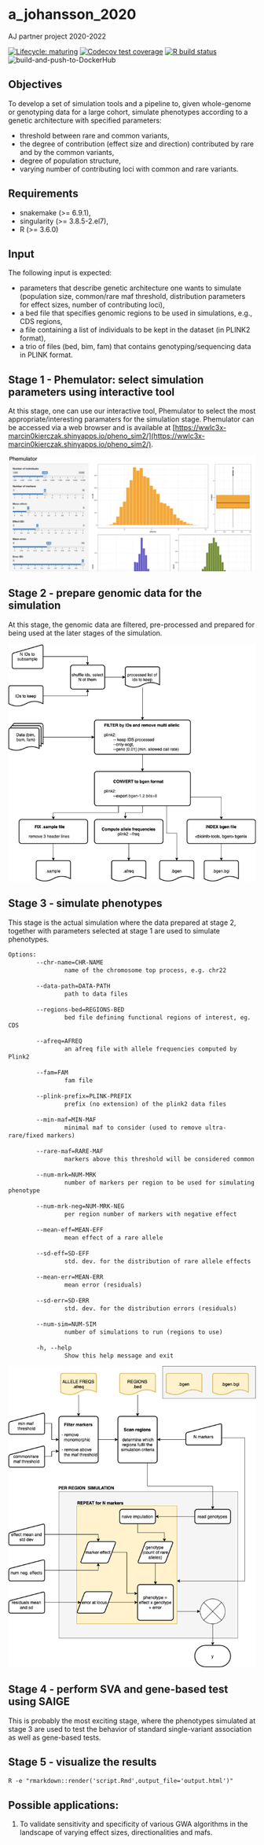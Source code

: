 # a_johansson_2020
AJ partner project 2020-2022

<!-- badges: start -->
[![Lifecycle: maturing](https://img.shields.io/badge/lifecycle-maturing-blue.svg)](https://www.tidyverse.org/lifecycle/#maturing)
[![Codecov test coverage](https://codecov.io/gh/NBISweden/a_johansson_2020/branch/master/graph/badge.svg)](https://codecov.io/gh/NBISweden/a_johansson_2020?branch=master)
[![R build status](https://github.com/NBISweden/a_johansson_2020/workflows/R-CMD-check/badge.svg)](https://github.com/NBISweden/a_johansson_2020/actions)
![build-and-push-to-DockerHub](https://github.com/NBISweden/a_johansson_2020/workflows/build-and-push-to-DockerHub/badge.svg)
<!-- badges: end -->

## Objectives
To develop a set of simulation tools and a pipeline to, given whole-genome or genotyping data for a large cohort, simulate phenotypes according to a genetic architecture with specified parameters:
* threshold between rare and common variants,
* the degree of contribution (effect size and direction) contributed by rare and by the common variants,
* degree of population structure,
* varying number of contributing loci with common and rare variants.

## Requirements
* snakemake (>= 6.9.1),
* singularity (>= 3.8.5-2.el7),
* R (>= 3.6.0)

## Input
The following input is expected:
* parameters that describe genetic architecture one wants to simulate (population size, common/rare maf threshold, distribution parameters for effect sizes, number of contributing loci),
* a bed file that specifies genomic regions to be used in simulations, e.g., CDS regions,
* a file containing a list of individuals to be kept in the dataset (in PLINK2 format),
* a trio of files (bed, bim, fam) that contains genotyping/sequencing data in PLINK format.

## Stage 1 - Phemulator: select simulation parameters using interactive tool
At this stage, one can use our interactive tool, Phemulator to select the most appropriate/interesting paramaters for the simulation stage.
Phemulator can be accessed via a web browser and is available at [https://wwlc3x-marcin0kierczak.shinyapps.io/pheno_sim2/](https://wwlc3x-marcin0kierczak.shinyapps.io/pheno_sim2/). 

![](assets/phemulator.png?raw=true)

## Stage 2 - prepare genomic data for the simulation
At this stage, the genomic data are filtered, pre-processed and prepared for being used at the later stages of the simulation.

![](assets/a_johanssonPP_stage2.drawio.png?raw=true)

## Stage 3 - simulate phenotypes
This stage is the actual simulation where the data prepared at stage 2, together with parameters selected at stage 1 are used to simulate phenotypes.
```
Options:
        --chr-name=CHR-NAME
                name of the chromosome top process, e.g. chr22

        --data-path=DATA-PATH
                path to data files

        --regions-bed=REGIONS-BED
                bed file defining functional regions of interest, eg. CDS

        --afreq=AFREQ
                an afreq file with allele frequencies computed by Plink2

        --fam=FAM
                fam file

        --plink-prefix=PLINK-PREFIX
                prefix (no extension) of the plink2 data files

        --min-maf=MIN-MAF
                minimal maf to consider (used to remove ultra-rare/fixed markers)

        --rare-maf=RARE-MAF
                markers above this threshold will be considered common

        --num-mrk=NUM-MRK
                number of markers per region to be used for simulating phenotype

        --num-mrk-neg=NUM-MRK-NEG
                per region number of markers with negative effect

        --mean-eff=MEAN-EFF
                mean effect of a rare allele

        --sd-eff=SD-EFF
                std. dev. for the distribution of rare allele effects

        --mean-err=MEAN-ERR
                mean error (residuals)

        --sd-err=SD-ERR
                std. dev. for the distribution errors (residuals)

        --num-sim=NUM-SIM
                number of simulations to run (regions to use)

        -h, --help
                Show this help message and exit
```

![](assets/a_johanssonPP_stage3.drawio.png?raw=true)

## Stage 4 - perform SVA and gene-based test using SAIGE 
This is probably the most exciting stage, where the phenotypes simulated at stage 3 are used to test the behavior of standard single-variant association as well as gene-based tests.

## Stage 5 - visualize the results
```
R -e "rmarkdown::render('script.Rmd',output_file='output.html')"
```


## Possible applications:
1. To validate sensitivity and specificity of various GWA algorithms in the landscape of varying effect sizes, directionalities and mafs. 

